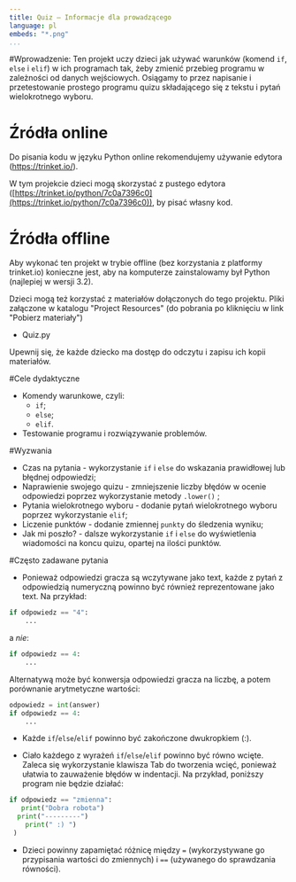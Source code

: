 ```yaml
---
title: Quiz — Informacje dla prowadzącego
language: pl
embeds: "*.png"
...
```


#Wprowadzenie:
Ten projekt uczy dzieci jak używać warunków (komend `if`, `else` i `elif`) w ich programach tak, żeby zmienić przebieg programu w zależności od danych wejściowych. Osiągamy to przez napisanie i przetestowanie prostego programu quizu składającego się z tekstu i pytań wielokrotnego wyboru.

# Źródła online
Do pisania kodu w języku Python online rekomendujemy używanie edytora (https://trinket.io/).  

W tym projekcie dzieci mogą skorzystać z pustego edytora ([https://trinket.io/python/7c0a7396c0](https://trinket.io/python/7c0a7396c0)), by pisać własny kod.

# Źródła offline
Aby wykonać ten projekt w trybie offline (bez korzystania z platformy trinket.io) konieczne jest, aby na komputerze zainstalowamy był Python (najlepiej w wersji 3.2).

Dzieci mogą też korzystać z materiałów dołączonych do tego projektu. Pliki załączone w katalogu "Project Resources" (do pobrania po kliknięciu w link "Pobierz materiały")

+ Quiz.py

Upewnij się, że każde dziecko ma dostęp do odczytu i zapisu ich kopii materiałów.

#Cele dydaktyczne
+ Komendy warunkowe, czyli:
	+ `if`;
	+ `else`;
	+ `elif`.
+ Testowanie programu i rozwiązywanie problemów.

#Wyzwania
+ Czas na pytania - wykorzystanie `if` i `else` do wskazania prawidłowej lub błędnej odpowiedzi;
+ Naprawienie swojego quizu - zmniejszenie liczby błędów w ocenie odpowiedzi poprzez wykorzystanie metody `.lower()` ;
+ Pytania wielokrotnego wyboru - dodanie pytań wielokrotnego wyboru poprzez wykorzystanie `elif`;
+ Liczenie punktów - dodanie zmiennej `punkty` do śledzenia wyniku;
+ Jak mi poszło? - dalsze wykorzystanie `if` i `else` do wyświetlenia wiadomości na koncu quizu, opartej na ilości punktów.

#Często zadawane pytania
+ Ponieważ odpowiedzi gracza są wczytywane jako text, każde z pytań z odpowiedzią numeryczną powinno być również reprezentowane jako text. Na przykład:

```python
if odpowiedz == "4":
	...
```

a *nie*:

```python
if odpowiedz == 4:
	...
```

Alternatywą może być konwersja odpowiedzi gracza na liczbę, a potem porównanie arytmetyczne wartości:

```python
odpowiedz = int(answer)
if odpowiedz == 4:
	...
```

+ Każde `if`/`else`/`elif` powinno być zakończone dwukropkiem (:).

+ Ciało każdego z wyrażeń `if`/`else`/`elif` powinno być równo wcięte. Zaleca się wykorzystanie klawisza Tab do tworzenia wcięć, ponieważ ułatwia to zauważenie błędów w indentacji. Na przykład, poniższy program nie będzie działać:

```python
if odpowiedz == "zmienna":
   print("Dobra robota")
  print("---------")
    print(" :) ")
 )
```

+ Dzieci powinny zapamiętać różnicę między `=` (wykorzystywane go przypisania wartości do zmiennych) i `==` (używanego do sprawdzania równości).
